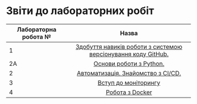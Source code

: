 # Звіти до лабораторних робіт
| Лабораторна робота № | Назва |
| ------------- |:------------------:| 
| 1 |  [ Здобуття навиків роботи з системою версіонування коду GitHub. ](https://github.com/Baracuda1337/Pavlo_Malgin_IK-31/tree/master/lab1)  |
| 2A |  [ Основи роботи з Python. ](https://github.com/Baracuda1337/Pavlo_Malgin_IK-31/tree/master/lab2a)  |
| 2 |  [ Автоматизація. Знайомство з CI/CD. ](https://github.com/Baracuda1337/Pavlo_Malgin_IK-31/tree/master/lab2)  |
| 3 |  [ Вступ до моніторингу ](https://github.com/Baracuda1337/Pavlo_Malgin_IK-31/tree/master/lab3)  |
| 4 |  [ Робота з Docker ](https://github.com/Baracuda1337/Pavlo_Malgin_IK-31/tree/master/lab4)  |
